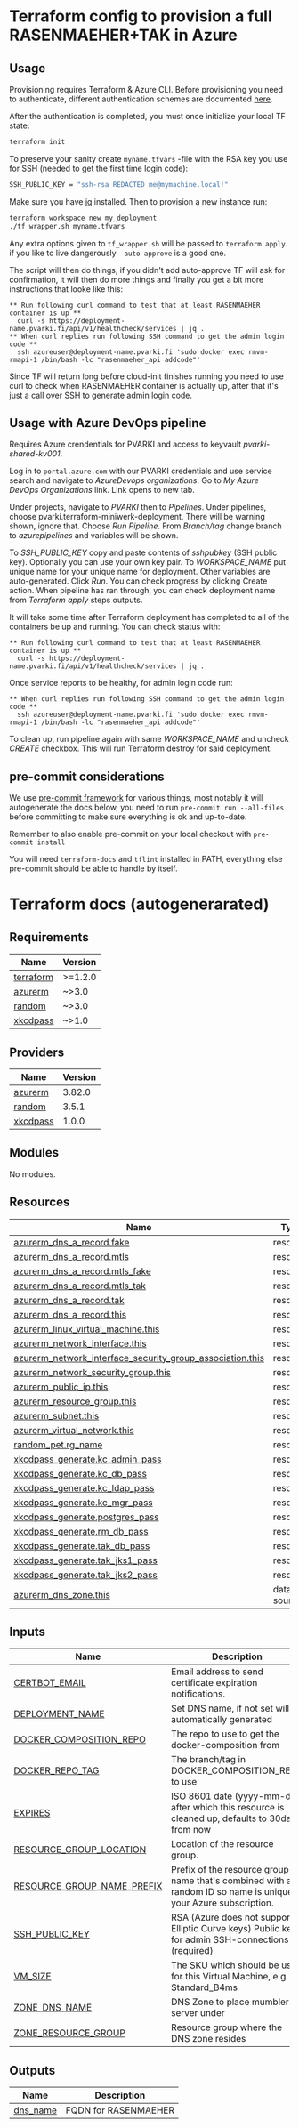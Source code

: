 # Terraform config to provision a full RASENMAEHER+TAK in Azure

## Usage

Provisioning requires Terraform & Azure CLI. Before provisioning you need to
authenticate, different authentication schemes are documented [here](https://learn.microsoft.com/en-us/azure/developer/terraform/get-started-windows-bash?tabs=bash#5-authenticate-terraform-to-azure).

After the authentication is completed, you must once initialize your local TF state:

```bash
terraform init
```

To preserve your sanity create `myname.tfvars` -file with the RSA key you
use for SSH (needed to get the first time login code):

```bash
SSH_PUBLIC_KEY = "ssh-rsa REDACTED me@mymachine.local!"
```

Make sure you have [jq](https://jqlang.github.io/jq/) installed.
Then to provision a new instance run:

```bash
terraform workspace new my_deployment
./tf_wrapper.sh myname.tfvars
```

Any extra options given to `tf_wrapper.sh` will be passed to `terraform apply`.
if you like to live dangerously`--auto-approve` is a good one.

The script will then do things, if you didn't add auto-approve TF will ask for confirmation,
it will then do more things and finally you get a bit more instructions that looke like this:

```
** Run following curl command to test that at least RASENMAEHER container is up **
  curl -s https://deployment-name.pvarki.fi/api/v1/healthcheck/services | jq .
** When curl replies run following SSH command to get the admin login code **
  ssh azureuser@deployment-name.pvarki.fi 'sudo docker exec rmvm-rmapi-1 /bin/bash -lc "rasenmaeher_api addcode"'
```

Since TF will return long before cloud-init finishes running you need to use curl to check when RASENMAEHER container
is actually up, after that it's just a call over SSH to generate admin login code.

## Usage with Azure DevOps pipeline

Requires Azure crendentials for PVARKI and access to keyvault *pvarki-shared-kv001*.

Log in to ```portal.azure.com``` with our PVARKI credentials and use service search and navigate to
*AzureDevops organizations*. Go to *My Azure DevOps Organizations* link. Link opens to new tab.

Under projects, navigate to *PVARKI* then to *Pipelines*. Under pipelines, choose pvarki.terraform-miniwerk-deployment.
There will be warning shown, ignore that. Choose *Run Pipeline*. From *Branch/tag* change branch to *azurepipelines* and
variables will be shown.

To *SSH_PUBLIC_KEY* copy and paste contents of *sshpubkey* (SSH public key). Optionally you can use your own key pair.
To *WORKSPACE_NAME* put unique name for your unique name for deployment. Other variables are auto-generated. Click *Run*.
You can check progress by clicking Create action. When pipeline has ran through, you can check deployment name from
*Terraform apply* steps outputs.

It will take some time after Terraform deployment has completed to all of the containers be up and running. You can check status with:

```
** Run following curl command to test that at least RASENMAEHER container is up **
  curl -s https://deployment-name.pvarki.fi/api/v1/healthcheck/services | jq .
```

Once service reports to be healthy, for admin login code run:

```
** When curl replies run following SSH command to get the admin login code **
  ssh azureuser@deployment-name.pvarki.fi 'sudo docker exec rmvm-rmapi-1 /bin/bash -lc "rasenmaeher_api addcode"'
```

To clean up, run pipeline again with same *WORKSPACE_NAME* and uncheck *CREATE* checkbox. This will run Terraform destroy for said
deployment.

## pre-commit considerations

We use [pre-commit framework][pc] for various things, most notably it will autogenerate
the docs below, you need to run `pre-commit run --all-files` before committing to
make sure everything is ok and up-to-date.

Remember to also enable pre-commit on your local checkout with `pre-commit install`

You will need `terraform-docs` and `tflint` installed in PATH, everything else pre-commit
should be able to handle by itself.

[pc]: https://pre-commit.com/#install

# Terraform docs (autogenerarated)
<!-- BEGINNING OF PRE-COMMIT-TERRAFORM DOCS HOOK -->
## Requirements

| Name | Version |
|------|---------|
| <a name="requirement_terraform"></a> [terraform](#requirement\_terraform) | >=1.2.0 |
| <a name="requirement_azurerm"></a> [azurerm](#requirement\_azurerm) | ~>3.0 |
| <a name="requirement_random"></a> [random](#requirement\_random) | ~>3.0 |
| <a name="requirement_xkcdpass"></a> [xkcdpass](#requirement\_xkcdpass) | ~>1.0 |

## Providers

| Name | Version |
|------|---------|
| <a name="provider_azurerm"></a> [azurerm](#provider\_azurerm) | 3.82.0 |
| <a name="provider_random"></a> [random](#provider\_random) | 3.5.1 |
| <a name="provider_xkcdpass"></a> [xkcdpass](#provider\_xkcdpass) | 1.0.0 |

## Modules

No modules.

## Resources

| Name | Type |
|------|------|
| [azurerm_dns_a_record.fake](https://registry.terraform.io/providers/hashicorp/azurerm/latest/docs/resources/dns_a_record) | resource |
| [azurerm_dns_a_record.mtls](https://registry.terraform.io/providers/hashicorp/azurerm/latest/docs/resources/dns_a_record) | resource |
| [azurerm_dns_a_record.mtls_fake](https://registry.terraform.io/providers/hashicorp/azurerm/latest/docs/resources/dns_a_record) | resource |
| [azurerm_dns_a_record.mtls_tak](https://registry.terraform.io/providers/hashicorp/azurerm/latest/docs/resources/dns_a_record) | resource |
| [azurerm_dns_a_record.tak](https://registry.terraform.io/providers/hashicorp/azurerm/latest/docs/resources/dns_a_record) | resource |
| [azurerm_dns_a_record.this](https://registry.terraform.io/providers/hashicorp/azurerm/latest/docs/resources/dns_a_record) | resource |
| [azurerm_linux_virtual_machine.this](https://registry.terraform.io/providers/hashicorp/azurerm/latest/docs/resources/linux_virtual_machine) | resource |
| [azurerm_network_interface.this](https://registry.terraform.io/providers/hashicorp/azurerm/latest/docs/resources/network_interface) | resource |
| [azurerm_network_interface_security_group_association.this](https://registry.terraform.io/providers/hashicorp/azurerm/latest/docs/resources/network_interface_security_group_association) | resource |
| [azurerm_network_security_group.this](https://registry.terraform.io/providers/hashicorp/azurerm/latest/docs/resources/network_security_group) | resource |
| [azurerm_public_ip.this](https://registry.terraform.io/providers/hashicorp/azurerm/latest/docs/resources/public_ip) | resource |
| [azurerm_resource_group.this](https://registry.terraform.io/providers/hashicorp/azurerm/latest/docs/resources/resource_group) | resource |
| [azurerm_subnet.this](https://registry.terraform.io/providers/hashicorp/azurerm/latest/docs/resources/subnet) | resource |
| [azurerm_virtual_network.this](https://registry.terraform.io/providers/hashicorp/azurerm/latest/docs/resources/virtual_network) | resource |
| [random_pet.rg_name](https://registry.terraform.io/providers/hashicorp/random/latest/docs/resources/pet) | resource |
| [xkcdpass_generate.kc_admin_pass](https://registry.terraform.io/providers/advian-oss/xkcdpass/latest/docs/resources/generate) | resource |
| [xkcdpass_generate.kc_db_pass](https://registry.terraform.io/providers/advian-oss/xkcdpass/latest/docs/resources/generate) | resource |
| [xkcdpass_generate.kc_ldap_pass](https://registry.terraform.io/providers/advian-oss/xkcdpass/latest/docs/resources/generate) | resource |
| [xkcdpass_generate.kc_mgr_pass](https://registry.terraform.io/providers/advian-oss/xkcdpass/latest/docs/resources/generate) | resource |
| [xkcdpass_generate.postgres_pass](https://registry.terraform.io/providers/advian-oss/xkcdpass/latest/docs/resources/generate) | resource |
| [xkcdpass_generate.rm_db_pass](https://registry.terraform.io/providers/advian-oss/xkcdpass/latest/docs/resources/generate) | resource |
| [xkcdpass_generate.tak_db_pass](https://registry.terraform.io/providers/advian-oss/xkcdpass/latest/docs/resources/generate) | resource |
| [xkcdpass_generate.tak_jks1_pass](https://registry.terraform.io/providers/advian-oss/xkcdpass/latest/docs/resources/generate) | resource |
| [xkcdpass_generate.tak_jks2_pass](https://registry.terraform.io/providers/advian-oss/xkcdpass/latest/docs/resources/generate) | resource |
| [azurerm_dns_zone.this](https://registry.terraform.io/providers/hashicorp/azurerm/latest/docs/data-sources/dns_zone) | data source |

## Inputs

| Name | Description | Type | Default | Required |
|------|-------------|------|---------|:--------:|
| <a name="input_CERTBOT_EMAIL"></a> [CERTBOT\_EMAIL](#input\_CERTBOT\_EMAIL) | Email address to send certificate expiration notifications. | `string` | `"benjam.gronmark_arkiproj@hotmail.com"` | no |
| <a name="input_DEPLOYMENT_NAME"></a> [DEPLOYMENT\_NAME](#input\_DEPLOYMENT\_NAME) | Set DNS name, if not set will be automatically generated | `string` | `null` | no |
| <a name="input_DOCKER_COMPOSITION_REPO"></a> [DOCKER\_COMPOSITION\_REPO](#input\_DOCKER\_COMPOSITION\_REPO) | The repo to use to get the docker-composition from | `string` | `"https://github.com/pvarki/docker-rasenmaeher-integration.git"` | no |
| <a name="input_DOCKER_REPO_TAG"></a> [DOCKER\_REPO\_TAG](#input\_DOCKER\_REPO\_TAG) | The branch/tag in DOCKER\_COMPOSITION\_REPO to use | `string` | `"1.1.0"` | no |
| <a name="input_EXPIRES"></a> [EXPIRES](#input\_EXPIRES) | ISO 8601 date (yyyy-mm-dd) after which this resource is cleaned up, defaults to 30days from now | `string` | `null` | no |
| <a name="input_RESOURCE_GROUP_LOCATION"></a> [RESOURCE\_GROUP\_LOCATION](#input\_RESOURCE\_GROUP\_LOCATION) | Location of the resource group. | `string` | `"northeurope"` | no |
| <a name="input_RESOURCE_GROUP_NAME_PREFIX"></a> [RESOURCE\_GROUP\_NAME\_PREFIX](#input\_RESOURCE\_GROUP\_NAME\_PREFIX) | Prefix of the resource group name that's combined with a random ID so name is unique in your Azure subscription. | `string` | `"rg-miniwerk"` | no |
| <a name="input_SSH_PUBLIC_KEY"></a> [SSH\_PUBLIC\_KEY](#input\_SSH\_PUBLIC\_KEY) | RSA (Azure does not support Elliptic Curve keys) Public key for admin SSH-connections (required) | `string` | n/a | yes |
| <a name="input_VM_SIZE"></a> [VM\_SIZE](#input\_VM\_SIZE) | The SKU which should be used for this Virtual Machine, e.g. Standard\_B4ms | `string` | `"Standard_B4ms"` | no |
| <a name="input_ZONE_DNS_NAME"></a> [ZONE\_DNS\_NAME](#input\_ZONE\_DNS\_NAME) | DNS Zone to place mumbler server under | `string` | `"pvarki.fi"` | no |
| <a name="input_ZONE_RESOURCE_GROUP"></a> [ZONE\_RESOURCE\_GROUP](#input\_ZONE\_RESOURCE\_GROUP) | Resource group where the DNS zone resides | `string` | `"FDF-PVARKI-common"` | no |

## Outputs

| Name | Description |
|------|-------------|
| <a name="output_dns_name"></a> [dns\_name](#output\_dns\_name) | FQDN for RASENMAEHER |
<!-- END OF PRE-COMMIT-TERRAFORM DOCS HOOK -->
